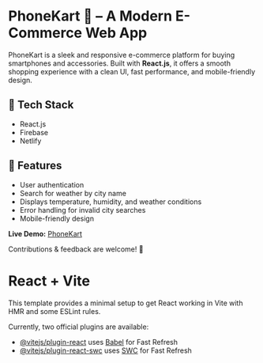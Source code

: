 # PhoneKart 📱 – A Modern E-Commerce Web App  

PhoneKart is a sleek and responsive e-commerce platform for buying smartphones and accessories. Built with **React.js**, it offers a smooth shopping experience with a clean UI, fast performance, and mobile-friendly design.  

## 🔹 Tech Stack  
- React.js  
- Firebase  
- Netlify  

## 🔹 Features  
- User authentication
- Search for weather by city name
- Displays temperature, humidity, and weather conditions
- Error handling for invalid city searches
- Mobile-friendly design

**Live Demo:** [PhoneKart](https://phonekartpk.netlify.app/)  

Contributions & feedback are welcome! 🚀



# React + Vite

This template provides a minimal setup to get React working in Vite with HMR and some ESLint rules.

Currently, two official plugins are available:

- [@vitejs/plugin-react](https://github.com/vitejs/vite-plugin-react/blob/main/packages/plugin-react/README.md) uses [Babel](https://babeljs.io/) for Fast Refresh
- [@vitejs/plugin-react-swc](https://github.com/vitejs/vite-plugin-react-swc) uses [SWC](https://swc.rs/) for Fast Refresh
